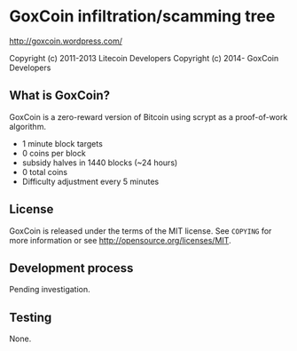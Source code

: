 GoxCoin infiltration/scamming tree
==================================

http://goxcoin.wordpress.com/

Copyright (c) 2011-2013 Litecoin Developers
Copyright (c) 2014-     GoxCoin Developers


What is GoxCoin?
----------------

GoxCoin is a zero-reward version of Bitcoin using scrypt as a proof-of-work algorithm.

 - 1 minute block targets
 - 0 coins per block
 - subsidy halves in 1440 blocks (~24 hours)
 - 0 total coins
 - Difficulty adjustment every 5 minutes


License
-------

GoxCoin is released under the terms of the MIT license. See `COPYING` for more
information or see http://opensource.org/licenses/MIT.


Development process
-------------------

Pending investigation.


Testing
-------

None.

